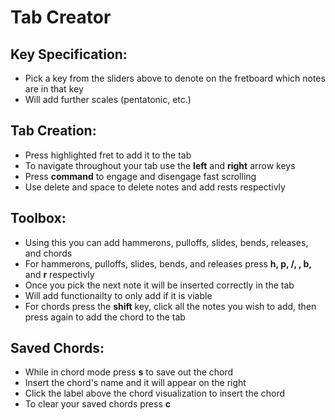 # Tab Creator

## Key Specification:
- Pick a key from the sliders above to denote on the fretboard which notes are in that key
- Will add further scales (pentatonic, etc.)

## Tab Creation:
- Press highlighted fret to add it to the tab
- To navigate throughout your tab use the __left__ and __right__ arrow keys
- Press __command__ to engage and disengage fast scrolling
- Use delete and space to delete notes and add rests respectivly

## Toolbox:
- Using this you can add hammerons, pulloffs, slides, bends, releases, and chords
- For hammerons, pulloffs, slides, bends, and releases press __h, p, /, \, b,__ and __r__ respectivly
- Once you pick the next note it will be inserted correctly in the tab
- Will add functionailty to only add if it is viable
- For chords press the __shift__ key, click all the notes you wish to add, then press again to add the chord to the tab

## Saved Chords:
- While in chord mode press __s__ to save out the chord
- Insert the chord's name and it will appear on the right
- Click the label above the chord visualization to insert the chord
- To clear your saved chords press __c__

